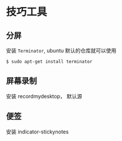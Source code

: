# 技巧工具

## 分屏

安装 `Terminator`, ubuntu 默认的仓库就可以使用
```
$ sudo apt-get install terminator
```

## 屏幕录制

安装 recordmydesktop， 默认源

## 便签
安装 indicator-stickynotes